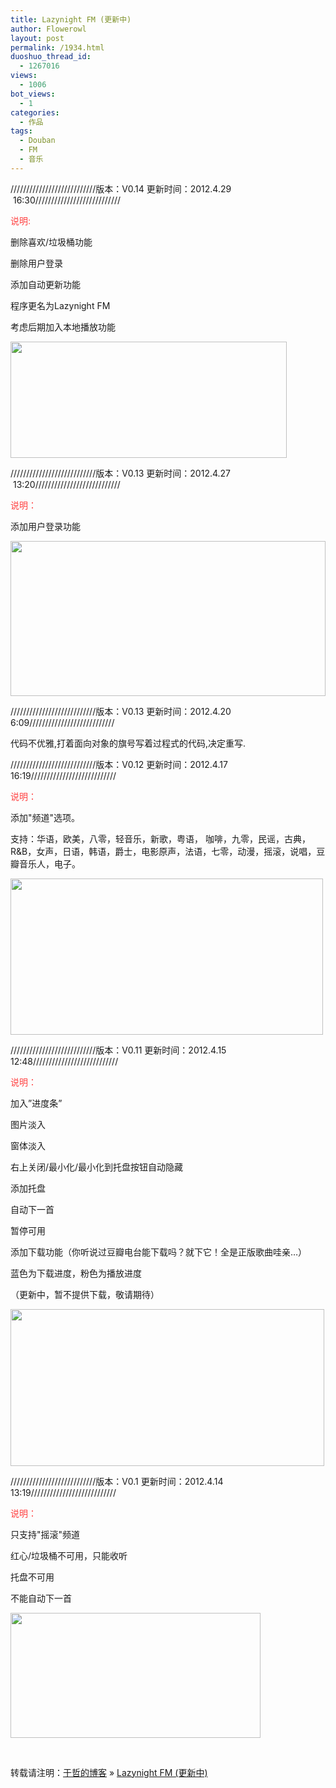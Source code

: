 ```yaml
---
title: Lazynight FM (更新中)
author: Flowerowl
layout: post
permalink: /1934.html
duoshuo_thread_id:
  - 1267016
views:
  - 1006
bot_views:
  - 1
categories:
  - 作品
tags:
  - Douban
  - FM
  - 音乐
---
```

///////////////////////////版本：V0.14 更新时间：2012.4.29  16:30///////////////////////////

<span style="color: #ff4040;">说明:</span>

删除喜欢/垃圾桶功能

删除用户登录

添加自动更新功能

程序更名为Lazynight FM

考虑后期加入本地播放功能

<img class="aligncenter size-full wp-image-2026" title="Update" src="http://lazynight.me/wp-content/uploads/2012/04/Update.gif" alt="" width="442" height="186" />

///////////////////////////版本：V0.13 更新时间：2012.4.27  13:20///////////////////////////

<span style="color: #ff4040;">说明：</span>

添加用户登录功能

<img class="aligncenter size-full wp-image-2023" title="Lazynight" src="http://lazynight.me/wp-content/uploads/2012/04/douban1.gif" alt="" width="504" height="248" />

///////////////////////////版本：V0.13 更新时间：2012.4.20 6:09///////////////////////////

代码不优雅,打着面向对象的旗号写着过程式的代码,决定重写.

///////////////////////////版本：V0.12 更新时间：2012.4.17 16:19///////////////////////////

<span style="color: #ff4040;">说明：</span>

添加"频道"选项。

支持：华语，欧美，八零，轻音乐，新歌，粤语， 咖啡，九零，民谣，古典，R&B，女声，日语，韩语，爵士，电影原声，法语，七零，动漫，摇滚，说唱，豆瓣音乐人，电子。

<img class="aligncenter size-full wp-image-1951" title="Douban" src="http://lazynight.me/wp-content/uploads/2012/04/Douban3.gif" alt="" width="500" height="250" />

///////////////////////////版本：V0.11 更新时间：2012.4.15 12:48///////////////////////////

<span style="color: #ff4040;">说明：</span>

加入&#8221;进度条&#8221;

图片淡入

窗体淡入

右上关闭/最小化/最小化到托盘按钮自动隐藏

添加托盘

自动下一首

暂停可用

添加下载功能（你听说过豆瓣电台能下载吗？就下它！全是正版歌曲哇亲&#8230;）

蓝色为下载进度，粉色为播放进度

（更新中，暂不提供下载，敬请期待）

<img class="aligncenter size-full wp-image-1944" title="Douban" src="http://lazynight.me/wp-content/uploads/2012/04/Douban2.gif" alt="" width="502" height="251" />

///////////////////////////版本：V0.1 更新时间：2012.4.14 13:19///////////////////////////

<span style="color: #ff4040;">说明：</span>

只支持"摇滚"频道

红心/垃圾桶不可用，只能收听

托盘不可用

不能自动下一首

<img class="aligncenter size-full wp-image-1935" title="Douban" src="http://lazynight.me/wp-content/uploads/2012/04/Douban.gif" alt="" width="400" height="200" />

&nbsp;

转载请注明：[于哲的博客][1] &raquo; [Lazynight FM (更新中)][2]

 [1]: http://lazynight.me
 [2]: http://lazynight.me/1934.html
